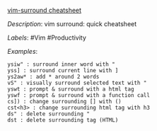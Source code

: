 [vim-surround cheatsheet](https://github.com/Bhupesh-V/til/blob/master/Vim/vim-surround-cheatsheet.md)

*Description*: vim surround: quick cheatsheet

*Labels*: #Vim #Productivity

*Examples*:

```
ysiw" : surround inner word with "
yss] : surround current line with ]
ys2aw* : add * around 2 words
vS" : visually surround selected text with "
yswt : prompt & surround with a html tag
yswf : prompt & surround with a function call
cs]) : change surrounding [] with ()
cst<h3> : change surrounding html tag with h3
ds" : delete surrounding "
dst : delete surrounding tag (HTML)
```
